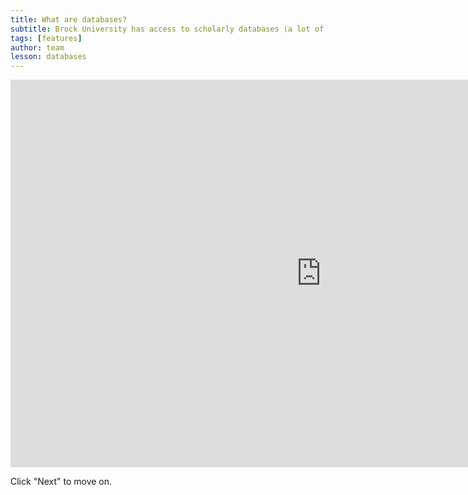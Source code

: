 ```yaml
---
title: What are databases?
subtitle: Brock University has access to scholarly databases (a lot of them, actually. Over 450). The question is, what are they, how do they work, and how can you find and access them? The following interactive video will give you all the answers.
tags: [features]
author: team
lesson: databases
---
```


<iframe src="https://h5pstudio.ecampusontario.ca/h5p/50646/embed" width="993" height="620" frameborder="0" allowfullscreen="allowfullscreen"></iframe><script src="https://h5pstudio.ecampusontario.ca/modules/contrib/h5p/vendor/h5p/h5p-core/js/h5p-resizer.js" charset="UTF-8"></script>

Click "Next" to move on. 